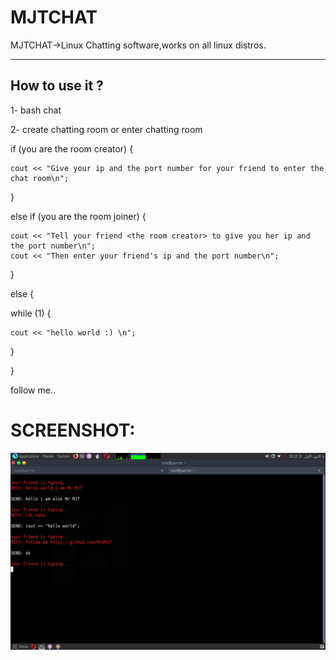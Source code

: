 # MJTCHAT
MJTCHAT->Linux Chatting software,works on all linux distros.


-------------
How to use it ?
--------------

1- bash chat

2- create chatting room or enter chatting room


if (you are the room creator) {

    cout << "Give your ip and the port number for your friend to enter the chat room\n";

}

else if (you are the room joiner) {

    cout << "Tell your friend <the room creator> to give you her ip and the port number\n";
    cout << "Then enter your friend's ip and the port number\n";

}

else {

  while (1) {
  
    
    cout << "hello world :) \n";
   
   }

}

  
follow me..
    
# SCREENSHOT:

<img src="mjtchat.png">


